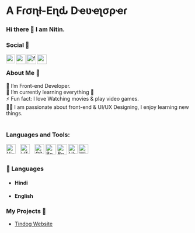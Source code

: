 <p align="center">
  <h1>A Fɾσɳƚ-Eɳԃ Dҽʋҽʅσρҽɾ </h1>
</p>

### Hi there 👋 I am Nitin.


### Social 🤳

<a href="https://www.linkedin.com/in/nitinbhojsingh/">
  <img align="left" width="24px" src="https://cdn-icons-png.flaticon.com/512/174/174857.png"  />
</a>
<a href="https://twitter.com/Nitin_BhojSingh">
  <img align="left" width="26px" src="https://www.svgrepo.com/show/22159/twitter.svg" />
</a>
<a href="https://www.fiverr.com/nitinsingh_2001">
<img align="left" width="26px"  src="https://i.ibb.co/tzNpddn/fiverr.png" alt="fiverr" border="0"></a>
</a>
<a href="https://mail.google.com/mail/u/0/?ibxr=0#inbox?compose=new">
  <img align="left" width="26px" src="https://cdn-icons-png.flaticon.com/512/732/732200.png" />
</a>

<br />

### About Me 🚀

🌱  I’m Front-end Developer. </br>
🔭  I’m currently learning everything 🤣 </br>
⚡  Fun fact: I love Watching movies & play video games. </br>
👨‍💻  I am passionate about front-end & UI/UX Designing, I enjoy learning new things. </br>
</br>


### Languages and Tools:


<img align="left" alt="Visual Studio Code" width="26px" src="https://cdn.jsdelivr.net/gh/devicons/devicon/icons/vscode/vscode-original.svg" style="padding-right:10px;" />

<img align="left" alt="HTML5" width="26px" src="https://cdn.jsdelivr.net/gh/devicons/devicon/icons/html5/html5-original.svg" style="padding-right:10px;" />

<img align="left" alt="CSS3" width="26px" src="https://i.ibb.co/GF7HbtX/css.png" border="0">

<img align="left" alt="Bootstrap 5" width="28px" src="https://i.ibb.co/d6zhdDP/bootstrap-5-logo.png" alt="bootstrap-5-logo" style="padding-left: 1px;">

<img align="left" alt="Bootstrap 5" width="28px" src="https://i.ibb.co/dJ3PCQb/javascript-programming-language.png" alt="JavaScript" border="0">

<img align="left" alt="Ubuntu" width="26px" src="https://upload.wikimedia.org/wikipedia/commons/a/ab/Logo-ubuntu_cof-orange-hex.svg" />

<img align="left" alt="Windows" width="26px" src="https://www.svgrepo.com/show/184142/windows.svg" />


</br></br>

### 💬 Languages
  - #### Hindi
  - #### English


### My Projects 🙌
- [Tindog Website](https://nitinbhojsingh.github.io/TinDog/)
